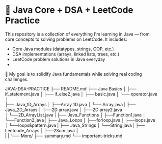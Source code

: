 # 🚀 Java Core + DSA + LeetCode Practice

This repository is a collection of everything I'm learning in Java — from core concepts to solving problems on LeetCode. It includes:

- Core Java modules (datatypes, strings, OOP, etc.)
- DSA implementations (arrays, linked lists, trees, etc.)
- LeetCode problem solutions in Java everyday
- 

📌 My goal is to solidify Java fundamentals while solving real coding challenges.


JAVA-DSA-PRACTICE
├── README.md
├── Java Basics
│   ├── if_statement.java
│   ├── if_else2.java
│   ├── basic.java
│   └── operator.java
│   
├── Java_1D_Arrays
│   ├──Array 1D.java
│   └── Array.java
|
├── Java_2D_Arrays
│   ├──2D array.java
│   ├──2D array2.java   
│   └──2D_ArrayList.java
|
├── Java_Functions
│   ├──Function1.java
│   └──Function2.java
|
├── Java_Loops
│   ├──forloop.java
│   ├──loops.java   
│   └──loops&pattern.java
|
├── Java_Strings
│  └──String.java
|
├── Leetcode_Arrays
│  ├──2Sum.java
│     
|
|
└── More/
    ├── summary.md
    └── important-tricks.md
